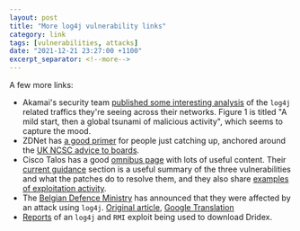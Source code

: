 ```yaml
---
layout: post
title: "More log4j vulnerability links"
category: link
tags: [vulnerabilities, attacks]
date: "2021-12-21 23:27:00 +1100"
excerpt_separator: <!--more-->
---
```


<!--more-->

A few more links:

- Akamai's security team [published some interesting analysis](https://www.akamai.com/blog/security/threat-intelligence-on-log4j-cve-key-findings-and-their-implications#.YcHHLN2wkDg.twitter) of the `log4j` related traffics they're seeing across their networks. Figure 1 is titled "A mild start, then a global tsunami of malicious activity", which seems to capture the mood. 
- ZDNet has [a good primer](https://www.zdnet.com/article/log4j-flaw-10-questions-you-should-be-asking/#ftag=RSSbaffb68) for people just catching up, anchored around the [UK NCSC advice to boards](https://www.ncsc.gov.uk/blog-post/log4j-vulnerability-what-should-boards-be-asking). 
- Cisco Talos has a good [omnibus page](https://blog.talosintelligence.com/2021/12/apache-log4j-rce-vulnerability.html) with lots of useful content. Their [current guidance](https://blog.talosintelligence.com/2021/12/apache-log4j-rce-vulnerability.html#mitigations) section is a useful summary of the three vulnerabilities and what the patches do to resolve them, and they also share [examples of exploitation activity](https://blog.talosintelligence.com/2021/12/apache-log4j-rce-vulnerability.html#exploitactivity).  
- The [Belgian Defence Ministry](https://www.zdnet.com/article/belgian-defense-ministry-confirms-cyberattack-through-log4j-exploitation/)  has announced that they were affected by an attack using `log4j`. [Original article](https://www.zdnet.com/article/belgian-defense-ministry-confirms-cyberattack-through-log4j-exploitation/), [Google Translation](https://www-standaard-be.translate.goog/cnt/dmf20211220_92316559?_x_tr_sl=auto&_x_tr_tl=en&_x_tr_hl=en-GB)
- [Reports](https://www.bleepingcomputer.com/news/security/log4j-vulnerability-now-used-to-install-dridex-banking-malware/) of an `log4j` and `RMI` exploit being used to download Dridex.
